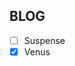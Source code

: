 <!--
 * @Author: 刘洪壮 liuhongzhuang@nextmar.com
 * @Date: 2025-04-06 16:21:48
 * @LastEditors: 刘洪壮 liuhongzhuang@nextmar.com
 * @LastEditTime: 2025-06-05 15:13:49
 * @FilePath: /blog/README.md
 * @Description: 这是默认设置,请设置`customMade`, 打开koroFileHeader查看配置 进行设置: https://github.com/OBKoro1/koro1FileHeader/wiki/%E9%85%8D%E7%BD%AE
-->
## BLOG

- [ ] Suspense
- [x] Venus
